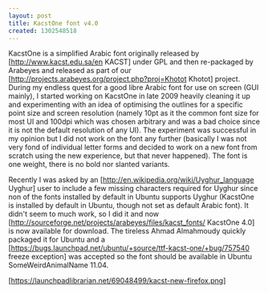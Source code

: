 ```yaml
---
layout: post
title: KacstOne font v4.0
created: 1302548518
---
```

KacstOne is a simplified Arabic font originally released by [http://www.kacst.edu.sa/en KACST] under GPL and then re-packaged by Arabeyes and released as part of our [http://projects.arabeyes.org/project.php?proj=Khotot Khotot] project. During my endless quest for a good libre Arabic font for use on screen (GUI mainly), I started working on KacstOne in late 2009 heavily cleaning it up and experimenting with an idea of optimising the outlines for a specific point size and screen resolution (namely 10pt as it the common font size for most UI and 100dpi which was chosen arbitrary and was a bad choice since it is not the default resolution of any UI). The experiment was successful in my opinion but I did not work on the font any further (basically I was not very fond of individual letter forms and decided to work on a new font from scratch using the new experience, but that never happened). The font is one weight, there is no bold nor slanted variants.

Recently I was asked by an [http://en.wikipedia.org/wiki/Uyghur_language Uyghur] user to include a few missing characters required for Uyghur since non of the fonts installed by default in Ubuntu supports Uyghur (KacstOne is installed by default in Ubuntu, though not set as default Arabic font). It didn't seem to much work, so I did it and now [http://sourceforge.net/projects/arabeyes/files/kacst_fonts/ KacstOne 4.0] is now available for download. The tireless Ahmad Almahmoudy quickly packaged it for Ubuntu and a [https://bugs.launchpad.net/ubuntu/+source/ttf-kacst-one/+bug/757540 freeze exception] was accepted so the font should be available in Ubuntu SomeWeirdAnimalName 11.04.

[https://launchpadlibrarian.net/69048499/kacst-new-firefox.png]
